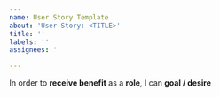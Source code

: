 ```yaml
---
name: User Story Template
about: 'User Story: <TITLE>'
title: ''
labels: ''
assignees: ''

---
```


In order to **receive benefit** as a **role**, I can **goal / desire**
